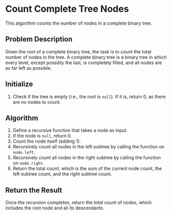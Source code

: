 # Count Complete Tree Nodes
This algorithm counts the number of nodes in a complete binary tree.

## Problem Description
Given the root of a complete binary tree, the task is to count the total number of nodes in the tree. A complete binary tree is a binary tree in which every level, except possibly the last, is completely filled, and all nodes are as far left as possible.

## Initialize
1. Check if the tree is empty (i.e., the root is `null`). If it is, return 0, as there are no nodes to count.

## Algorithm
1. Define a recursive function that takes a node as input.
2. If the node is `null`, return 0.
3. Count the node itself (adding 1).
4. Recursively count all nodes in the left subtree by calling the function on `node.left`.
5. Recursively count all nodes in the right subtree by calling the function on `node.right`.
6. Return the total count, which is the sum of the current node count, the left subtree count, and the right subtree count.

## Return the Result
 Once the recursion completes, return the total count of nodes, which includes the root node and all its descendants.

